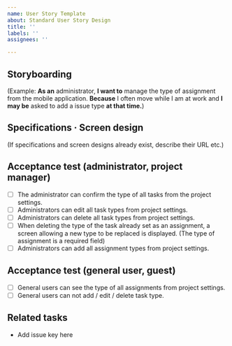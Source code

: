 ```yaml
---
name: User Story Template
about: Standard User Story Design
title: ''
labels: ''
assignees: ''

---
```


## Storyboarding

(Example: **As an** administrator, **I want to** manage the type of assignment from the mobile application. **Because** I often move while I am at work and **I may be** asked to add a issue type **at that time.**)

## Specifications · Screen design

(If specifications and screen designs already exist, describe their URL etc.)

## Acceptance test (administrator, project manager)

* [ ] The administrator can confirm the type of all tasks from the project settings.
* [ ] Administrators can edit all task types from project settings.
* [ ] Administrators can delete all task types from project settings.
* [ ] When deleting the type of the task already set as an assignment, a screen allowing a new type to be replaced is displayed. (The type of assignment is a required field)
* [ ] Administrators can add all assignment types from project settings.

## Acceptance test (general user, guest)

* [ ] General users can see the type of all assignments from project settings.
* [ ] General users can not add / edit / delete task type.

## Related tasks

- Add issue key here
